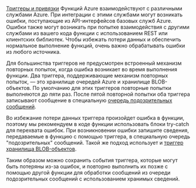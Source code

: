 [Триггеры и привязки](..\articles\azure-functions\functions-triggers-bindings.md) Функций Azure взаимодействуют с различными службами Azure. При интеграции с этими службами могут возникать ошибки, поступающие из API-интерфейсов базовых служб Azure. Ошибки также могут возникать при попытке взаимодействия с другими службами из вашего кода функции с использованием REST или клиентских библиотек. Чтобы избежать потери данных и обеспечить нормальное выполнение функций, очень важно обрабатывать ошибки из любого источника.

Для большинства триггеров не предусмотрен встроенный механизм повторных попыток, когда ошибка возникает во время выполнения функции. Два триггера, поддерживающие механизм повторных попыток, — это хранилище очередей Azure и хранилище BLOB-объектов. По умолчанию для этих триггеров повторные попытки выполняются до пяти раз. После пятой повторной попытки оба триггера записывают сообщение в специальную [очередь подозрительных сообщений](..\articles\azure-functions\functions-bindings-storage-queue.md#trigger---poison-messages). 

Во избежание потери данных триггера произойдет ошибка в функции, поэтому мы рекомендуем в коде функции использовать блоки try-catch для перехвата ошибок. При возникновении ошибки запишите сведения, передаваемые в функцию с помощью триггера, в специальную очередь "подозрительных" сообщений. Такой же подход использует и [триггер хранилища BLOB-объектов](..\articles\azure-functions\functions-bindings-storage-blob.md#trigger---poison-blobs). 

Таким образом можно сохранить события триггера, которые могут быть потеряны из-за ошибок, и повторно выполнить их позже с помощью другой функции для обработки сообщений из очереди подозрительных сообщений с использованием хранимых сведений.  